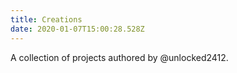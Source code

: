 ```yaml
---
title: Creations
date: 2020-01-07T15:00:28.528Z
---
```


A collection of projects authored by @unlocked2412.
